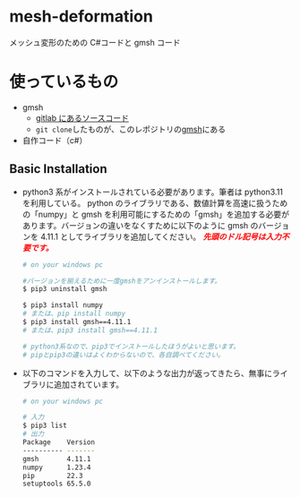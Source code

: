 # mesh-deformation

メッシュ変形のための C#コードと gmsh コード

# 使っているもの

- gmsh
  - [gitlab にあるソースコード](https://gitlab.onelab.info/gmsh/gmsh)
  - `git clone`したものが、このレポジトリの[gmsh](./gmsh)にある
- 自作コード（c#）

## Basic Installation

- python3 系がインストールされている必要があります。筆者は python3.11 を利用している。
  python のライブラリである、数値計算を高速に扱うための「numpy」と gmsh を利用可能にするための「gmsh」を追加する必要があります。バージョンの違いをなくすために以下のように gmsh のバージョンを 4.11.1 としてライブラリを追加してください。
  <span style="color: red;">**_先頭のドル記号は入力不要です。_**</span>

  ```bash
  # on your windows pc

  #バージョンを揃えるために一度gmshをアンインストールします。
  $ pip3 uninstall gmsh

  $ pip3 install numpy
  # または、pip install numpy
  $ pip3 install gmsh==4.11.1
  # または、pip3 install gmsh==4.11.1

  # python3系なので、pip3でインストールしたほうがよいと思います。
  # pipとpip3の違いはよくわからないので、各自調べてください。
  ```

- 以下のコマンドを入力して、以下のような出力が返ってきたら、無事にライブラリに追加されています。

  ```bash
  # on your windows pc

  # 入力
  $ pip3 list
  # 出力
  Package    Version
  ---------- -------
  gmsh       4.11.1
  numpy      1.23.4
  pip        22.3
  setuptools 65.5.0
  ```
